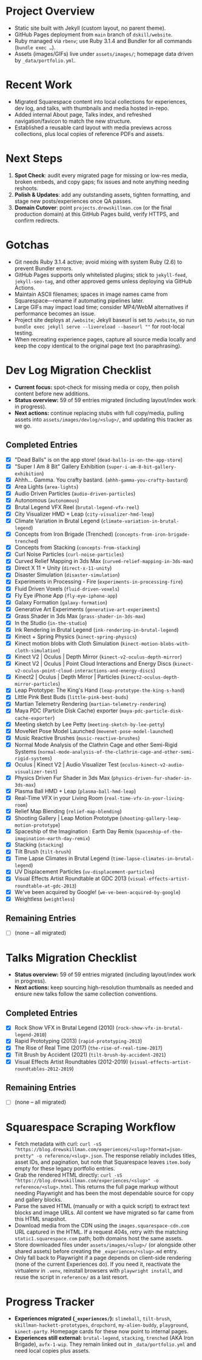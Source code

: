 # Project Overview
- Static site built with Jekyll (custom layout, no parent theme).  
- GitHub Pages deployment from `main` branch of `dskill/website`.  
- Ruby managed via `rbenv`; use Ruby 3.1.4 and Bundler for all commands (`bundle exec …`).  
- Assets (images/GIFs) live under `assets/images/`; homepage data driven by `_data/portfolio.yml`.

# Recent Work
- Migrated Squarespace content into local collections for experiences, dev log, and talks, with thumbnails and media hosted in-repo.  
- Added internal About page, Talks index, and refreshed navigation/favicon to match the new structure.  
- Established a reusable card layout with media previews across collections, plus local copies of reference PDFs and assets.

# Next Steps
1. **Spot Check**: audit every migrated page for missing or low-res media, broken embeds, and copy gaps; fix issues and note anything needing reshoots.  
2. **Polish & Updates**: add any outstanding assets, tighten formatting, and stage new posts/experiences once QA passes.  
3. **Domain Cutover**: point `projects.drewskillman.com` (or the final production domain) at this GitHub Pages build, verify HTTPS, and confirm redirects.

# Gotchas
- Git needs Ruby 3.1.4 active; avoid mixing with system Ruby (2.6) to prevent Bundler errors.  
- GitHub Pages supports only whitelisted plugins; stick to `jekyll-feed`, `jekyll-seo-tag`, and other approved gems unless deploying via GitHub Actions.  
- Maintain ASCII filenames; spaces in image names came from Squarespace—rename if automating pipelines later.  
- Large GIFs may impact load time; consider MP4/WebM alternatives if performance becomes an issue.
- Project site deploys at `/website`; Jekyll baseurl is set to `/website`, so run `bundle exec jekyll serve --livereload --baseurl ""` for root-local testing.
- When recreating experience pages, capture all source media locally and keep the copy identical to the original page text (no paraphrasing).

# Dev Log Migration Checklist
- **Current focus:** spot-check for missing media or copy, then polish content before new additions.
- **Status overview:** 59 of 59 entries migrated (including layout/index work in progress).
- **Next actions:** continue replacing stubs with full copy/media, pulling assets into `assets/images/devlog/<slug>/`, and updating this tracker as we go.

## Completed Entries
- [x] \"Dead Balls\" is on the app store! (`dead-balls-is-on-the-app-store`)
- [x] \"Super I Am 8 Bit\" Gallery Exhibition (`super-i-am-8-bit-gallery-exhibition`)
- [x] Ahhh... Gamma.  You crafty bastard. (`ahhh-gamma-you-crafty-bastard`)
- [x] Area Lights (`area-lights`)
- [x] Audio Driven Particles (`audio-driven-particles`)
- [x] Autonomous (`autonomous`)
- [x] Brutal Legend VFX Reel (`brutal-legend-vfx-reel`)
- [x] City Visualizer HMD + Leap (`city-visualizer-hmd-leap`)
- [x] Climate Variation in Brutal Legend (`climate-variation-in-brutal-legend`)
- [x] Concepts from Iron Brigade (Trenched) (`concepts-from-iron-brigade-trenched`)
- [x] Concepts from Stacking (`concepts-from-stacking`)
- [x] Curl Noise Particles (`curl-noise-particles`)
- [x] Curved Relief Mapping in 3ds Max (`curved-relief-mapping-in-3ds-max`)
- [x] Direct X 11 + Unity (`direct-x-11-unity`)
- [x] Disaster Simulation (`disaster-simulation`)
- [x] Experiments in Processing - Fire (`experiments-in-processing-fire`)
- [x] Fluid Driven Voxels (`fluid-driven-voxels`)
- [x] Fly Eye iPhone App (`fly-eye-iphone-app`)
- [x] Galaxy Formation (`galaxy-formation`)
- [x] Generative Art Experiments (`generative-art-experiments`)
- [x] Grass Shader in 3ds Max (`grass-shader-in-3ds-max`)
- [x] In the Studio (`in-the-studio`)
- [x] Ink Rendering in Brutal Legend (`ink-rendering-in-brutal-legend`)
- [x] Kinect + Spring Physics (`kinect-spring-physics`)
- [x] Kinect motion blobs with Cloth Simulation (`kinect-motion-blobs-with-cloth-simulation`)
- [x] Kinect V2 | Oculus | Depth Mirror (`kinect-v2-oculus-depth-mirror`)
- [x] Kinect V2 | Oculus | Point Cloud Interactions and Energy Discs (`kinect-v2-oculus-point-cloud-interactions-and-energy-discs`)
- [x] Kinect2 | Oculus | Depth Mirror | Particles (`kinect2-oculus-depth-mirror-particles`)
- [x] Leap Prototype: The King's Hand (`leap-prototype-the-king-s-hand`)
- [x] Little Pink Best Buds (`little-pink-best-buds`)
- [x] Martian Telemetry Rendering (`martian-telemetry-rendering`)
- [x] Maya PDC (Particle Disk Cache) exporter (`maya-pdc-particle-disk-cache-exporter`)
- [x] Meeting sketch by Lee Petty (`meeting-sketch-by-lee-petty`)
- [x] MoveNet Pose Model Launched (`movenet-pose-model-launched`)
- [x] Music Reactive Brushes (`music-reactive-brushes`)
- [x] Normal Mode Analysis of the Clathrin Cage and other Semi-Rigid Systems (`normal-mode-analysis-of-the-clathrin-cage-and-other-semi-rigid-systems`)
- [x] Oculus | Kinect V2 | Audio Visualizer Test (`oculus-kinect-v2-audio-visualizer-test`)
- [x] Physics Driven Fur Shader in 3ds Max (`physics-driven-fur-shader-in-3ds-max`)
- [x] Plasma Ball HMD + Leap (`plasma-ball-hmd-leap`)
- [x] Real-Time VFX in your Living Room (`real-time-vfx-in-your-living-room`)
- [x] Relief Map Blending (`relief-map-blending`)
- [x] Shooting Gallery | Leap Motion Prototype (`shooting-gallery-leap-motion-prototype`)
- [x] Spaceship of the Imagination : Earth Day Remix (`spaceship-of-the-imagination-earth-day-remix`)
- [x] Stacking (`stacking`)
- [x] Tilt Brush (`tilt-brush`)
- [x] Time Lapse Climates in Brutal Legend (`time-lapse-climates-in-brutal-legend`)
- [x] UV Displacement Particles (`uv-displacement-particles`)
- [x] Visual Effects Artist Roundtable at GDC 2013 (`visual-effects-artist-roundtable-at-gdc-2013`)
- [x] We've been acquired by Google! (`we-ve-been-acquired-by-google`)
- [x] Weightless (`weightless`)

## Remaining Entries
- [ ] (none – all migrated)

# Talks Migration Checklist
- **Status overview:** 59 of 59 entries migrated (including layout/index work in progress).
- **Next actions:** keep sourcing high-resolution thumbnails as needed and ensure new talks follow the same collection conventions.

## Completed Entries
- [x] Rock Show VFX in Brutal Legend (2010) (`rock-show-vfx-in-brutal-legend-2010`)
- [x] Rapid Prototyping (2013) (`rapid-prototyping-2013`)
- [x] The Rise of Real Time (2017) (`the-rise-of-real-time-2017`)
- [x] Tilt Brush by Accident (2021) (`tilt-brush-by-accident-2021`)
- [x] Visual Effects Artist Roundtables (2012-2019) (`visual-effects-artist-roundtables-2012-2019`)

## Remaining Entries
- [ ] (none – all migrated)

# Squarespace Scraping Workflow
- Fetch metadata with curl: `curl -sS "https://blog.drewskillman.com/experiences/<slug>?format=json-pretty" -o reference/<slug>.json`. The response reliably includes titles, asset IDs, and pagination, but note that Squarespace leaves `item.body` empty for these legacy portfolio entries.
- Grab the rendered HTML directly: `curl -sS "https://blog.drewskillman.com/experiences/<slug>" -o reference/<slug>.html`. This returns the full page markup without needing Playwright and has been the most dependable source for copy and gallery blocks.
- Parse the saved HTML (manually or with a quick script) to extract text blocks and image URLs. All content we have migrated so far came from this HTML snapshot.
- Download media from the CDN using the `images.squarespace-cdn.com` URL captured in the HTML. If a request 404s, retry with the matching `static1.squarespace.com` path; both domains host the same assets.
- Store downloaded files under `assets/images/<slug>/` (or alongside other shared assets) before creating the `_experiences/<slug>.md` entry.
- Only fall back to Playwright if a page depends on client-side rendering (none of the current Experiences do). If you need it, reactivate the virtualenv in `.venv`, reinstall browsers with `playwright install`, and reuse the script in `reference/` as a last resort.

# Progress Tracker
- **Experiences migrated (`_experiences/`):** `slimeball`, `tilt-brush`, `skillman-hackett-prototypes`, `dropchord`, `my-alien-buddy`, `playground`, `kinect-party`. Homepage cards for these now point to internal pages.
- **Experiences still external:** `brutal-legend`, `stacking`, `trenched` (AKA Iron Brigade), `avfx-1-wip`. They remain linked out in `_data/portfolio.yml` and need local copies plus assets.
